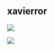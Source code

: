## xavierror

![](https://github-readme-stats.vercel.app/api/top-langs/?username=xavierror&hide=css,html&layout=compact&card_width=446&theme=tokyonight)

![](https://github-readme-stats.vercel.app/api?username=xavierror&show_icons=true&theme=tokyonight)
